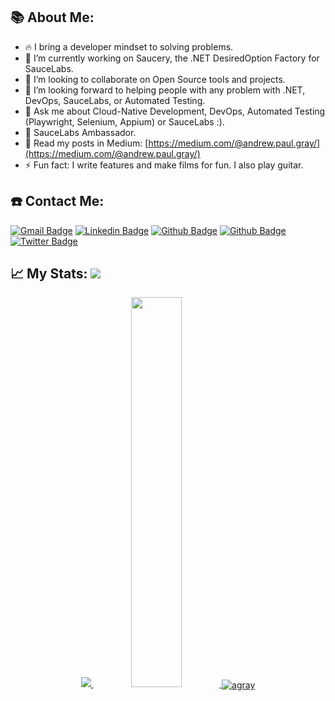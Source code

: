 ## 📚 About Me:

- 🔥 I bring a developer mindset to solving problems.
- 🔭 I’m currently working on Saucery, the .NET DesiredOption Factory for SauceLabs.
- 👯 I’m looking to collaborate on Open Source tools and projects.
- 🤔 I’m looking forward to helping people with any problem with .NET, DevOps, SauceLabs, or Automated Testing.
- 💬 Ask me about Cloud-Native Development, DevOps, Automated Testing (Playwright, Selenium, Appium) or SauceLabs :).
- 💚 SauceLabs Ambassador.
- 📰 Read my posts in Medium: [https://medium.com/@andrew.paul.gray/](https://medium.com/@andrew.paul.gray/)
- ⚡ Fun fact: I write features and make films for fun. I also play guitar.

## ☎️ Contact Me:

[![Gmail Badge](https://img.shields.io/badge/-andrew.paul.gray@gmail.com-c14438?style=flat&logo=Gmail&logoColor=white&link=mailto:andrew.paul.gray@gmail.com)](mailto:andrew.paul.gray@gmail.com)
[![Linkedin Badge](https://img.shields.io/badge/-https://www.linkedin.com/in/andrewpaulgray/-0072b1?style=flat&logo=Linkedin&logoColor=white&link=https://www.linkedin.com/in/andrewpaulgray/)](https://www.linkedin.com/in/andrewpaulgray/)
[![Github Badge](https://img.shields.io/badge/-agray-grey?style=flat&logo=github&logoColor=white&link=https://github.com/agray/)](https://www.github.com/agray/)
[![Github Badge](https://img.shields.io/badge/-sauceforge-grey?style=flat&logo=github&logoColor=white&link=https://github.com/sauceforge/)](https://www.github.com/sauceforge/)
[![Twitter Badge](https://img.shields.io/badge/-https://twitter.com/agrayz-00acee?style=flat&logo=twitter&logoColor=white&link=https://twitter.com/agrayz/)](https://twitter.com/agrayz/)
<!-- ([![Portfolio Badge](https://img.shields.io/badge/portfolio-web-blue?style=flat&link=https://agray.github.io/)](https://agray.github.io/))-->

## 📈 My Stats: <a href="https://github.com/agray"><img src="https://komarev.com/ghpvc/?username=agray&label=Profile+Views&color=2e8b57&style=flat"/></a>

<p align="center">
	<a href="https://github.com/agray">
	  <img src="https://github-readme-stats.vercel.app/api?username=agray&count_private=true&show_icons=true&theme=dark"/>
	</a>
	<a href="https://github.com/agray/">
	  <img width="40%" src="https://github-readme-stats.vercel.app/api/top-langs/?username=agray&layout=compact&theme=dark"/>
	</a>
	<a href="https://github.com/agray/">
	  <img align="center" src="https://github-readme-streak-stats.herokuapp.com/?user=agray&theme=dark" alt="agray" />
	</a>
</p>

